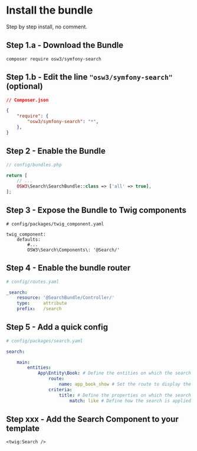 # Install the bundle 

Step by step install, no comment.

## Step 1.a - Download the Bundle

```shell 
composer require osw3/symfony-search
```

## Step 1.b - Edit the line `"osw3/symfony-search"` (optional)

```json 
// Composer.json

{
    "require": {
        "osw3/symfony-search": "*",
    },
}
```

## Step 2 - Enable the Bundle

```php
// config/bundles.php

return [
    // ...
    OSW3\Search\SearchBundle::class => ['all' => true],
];
```

## Step 3 - Expose the Bundle to Twig components

```twig
# config/packages/twig_component.yaml

twig_component:
    defaults:
        #...
        OSW3\Search\Components\: '@Search/'
```

## Step 4 - Enable the bundle router

```yaml
# config/routes.yaml

_search:
    resource: '@SearchBundle/Controller/'
    type:     attribute
    prefix:   /search
```

## Step 5 - Add a quick config

```yaml 
# config/packages/search.yaml

search:

    main:
        entities: 
            App\Entity\Book: # Define the entities on which the search is applied
                route: 
                    name: app_book_show # Set the route to display the details of an entity
                criteria:
                    title: # Define the properties on which the search is applied
                        match: like # Define how the search is applied on the property
```

## Step xxx - Add the Search Component to your template

```twig
<twig:Search />
```

